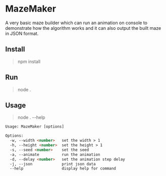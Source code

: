 # MazeMaker
A very basic maze builder which can run an animation on console to demonstrate how the algorithm works and it can also output the built maze in JSON format.

## Install
> npm install

## Run
> node .

## Usage
> node . --help
```html
Usage: MazeMaker [options]

Options:
  -w, --width <number>   set the width > 1
  -h, --height <number>  set the height > 1
  -s, --seed <number>    set the seed
  -a, --animate          run the animation
  -d, --delay <number>   set the animation step delay
  -j, --json             print json data
  --help                 display help for command
```